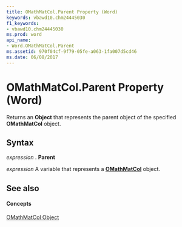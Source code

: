 ```yaml
---
title: OMathMatCol.Parent Property (Word)
keywords: vbawd10.chm24445030
f1_keywords:
- vbawd10.chm24445030
ms.prod: word
api_name:
- Word.OMathMatCol.Parent
ms.assetid: 970f04cf-9f79-05fe-a063-1fa007d5cd46
ms.date: 06/08/2017
---
```



# OMathMatCol.Parent Property (Word)

Returns an **Object** that represents the parent object of the specified **OMathMatCol** object.


## Syntax

 _expression_ . **Parent**

 _expression_ A variable that represents a **[OMathMatCol](omathmatcol-object-word.md)** object.


## See also


#### Concepts


[OMathMatCol Object](omathmatcol-object-word.md)

